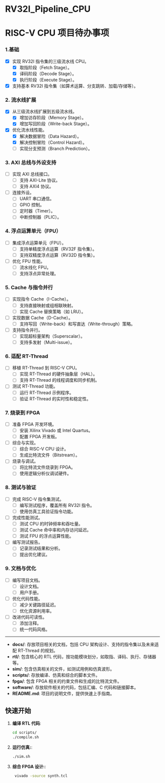 # RV32I_Pipeline_CPU

# RISC-V CPU 项目待办事项

### 1.基础
- [x] 实现 RV32I 指令集的三级流水线 CPU。
  - [x] 取指阶段（Fetch Stage）。
  - [x] 译码阶段（Decode Stage）。
  - [x] 执行阶段（Execute Stage）。
- [x] 支持基本 RV32I 指令集（如算术运算、分支跳转、加载/存储等）。

### 2. 流水线扩展
- [x] 从三级流水线扩展到五级流水线。
  - [x] 增加访存阶段（Memory Stage）。
  - [x] 增加写回阶段（Write-back Stage）。
- [x] 优化流水线性能。
  - [x] 解决数据冒险（Data Hazard）。
  - [x] 解决控制冒险（Control Hazard）。
  - [ ] 实现分支预测（Branch Prediction）。

### 3. AXI 总线与外设支持
- [ ] 实现 AXI 总线接口。
  - [ ] 支持 AXI-Lite 协议。
  - [ ] 支持 AXI4 协议。
- [ ] 连接外设。
  - [ ] UART 串口通信。
  - [ ] GPIO 控制。
  - [ ] 定时器（Timer）。
  - [ ] 中断控制器（PLIC）。

### 4. 浮点运算单元（FPU）
- [ ] 集成浮点运算单元（FPU）。
  - [ ] 支持单精度浮点运算（RV32F 指令集）。
  - [ ] 支持双精度浮点运算（RV32D 指令集）。
- [ ] 优化 FPU 性能。
  - [ ] 流水线化 FPU。
  - [ ] 支持浮点异常处理。

### 5. Cache 与指令并行
- [ ] 实现指令 Cache（I-Cache）。
  - [ ] 支持直接映射或组相联映射。
  - [ ] 实现 Cache 替换策略（如 LRU）。
- [ ] 实现数据 Cache（D-Cache）。
  - [ ] 支持写回（Write-back）和写直达（Write-through）策略。
- [ ] 支持指令并行。
  - [ ] 实现超标量架构（Superscalar）。
  - [ ] 支持多发射（Multi-issue）。

### 6. 适配 RT-Thread
- [ ] 移植 RT-Thread 到 RISC-V CPU。
  - [ ] 实现 RT-Thread 的硬件抽象层（HAL）。
  - [ ] 支持 RT-Thread 的线程调度和同步机制。
- [ ] 测试 RT-Thread 功能。
  - [ ] 运行 RT-Thread 示例程序。
  - [ ] 验证 RT-Thread 的实时性和稳定性。

### 7. 烧录到 FPGA
- [ ] 准备 FPGA 开发环境。
  - [ ] 安装 Xilinx Vivado 或 Intel Quartus。
  - [ ] 配置 FPGA 开发板。
- [ ] 综合与实现。
  - [ ] 综合 RISC-V CPU 设计。
  - [ ] 生成比特流文件（Bitstream）。
- [ ] 烧录与调试。
  - [ ] 将比特流文件烧录到 FPGA。
  - [ ] 使用逻辑分析仪调试硬件。

### 8. 测试与验证
- [ ] 完成 RISC-V 指令集测试。
  - [ ] 编写测试程序，覆盖所有 RV32I 指令。
  - [ ] 使用仿真工具验证指令功能。
- [ ] 完成性能测试。
  - [ ] 测试 CPU 的时钟频率和吞吐量。
  - [ ] 测试 Cache 命中率和内存访问延迟。
  - [ ] 测试 FPU 的浮点运算性能。
- [ ] 编写测试报告。
  - [ ] 记录测试结果和分析。
  - [ ] 提出优化建议。

### 9. 文档与优化
- [ ] 编写项目文档。
  - [ ] 设计文档。
  - [ ] 用户手册。
- [ ] 优化代码性能。
  - [ ] 减少关键路径延迟。
  - [ ] 优化资源利用率。
- [ ] 改进代码可读性。
  - [ ] 添加注释。
  - [ ] 统一代码风格。

---

- **docs/**: 存放项目相关的文档，包括 CPU 架构设计、支持的指令集以及未来适配 RT-Thread 的规划。
- **rtl/**: 包含核心的 RTL 代码，按功能模块划分，如取指、译码、执行、存储器等。
- **sim/**: 包含仿真相关的文件，如测试用例和仿真波形。
- **scripts/**: 存放编译、仿真和综合的脚本文件。
- **fpga/**: 包含 FPGA 相关的约束文件和生成的比特流文件。
- **software/**: 存放软件相关的代码，包括汇编、C 代码和链接脚本。
- **README.md**: 项目的说明文件，提供快速上手指南。

## 快速开始

1. **编译 RTL 代码**:
   ```bash
   cd scripts/
   ./compile.sh
2. **运行仿真:**:
   ```bash
   ./sim.sh
3. **综合 FPGA 设计:**:
   ```bash
    vivado -source synth.tcl